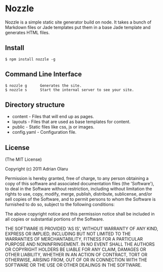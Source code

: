 # Nozzle

Nozzle is a simple static site generator build on node. It takes a bunch of Markdown files or Jade templates put them in a base Jade template and generates HTML files.

## Install

    $ npm install nozzle -g

## Command Line Interface

    $ nozzle g      Generates the site.
    $ nozzle s      Start the internal server to see your site.

## Directory structure

* content - Files that will end up as pages.
* layouts - Files that are used as base templates for content. 
* public - Static files like css, js or images.
* config.yaml - Configuration file.

## License

(The MIT License)

Copyright (c) 2011 Adrian Olaru

Permission is hereby granted, free of charge, to any person obtaining a copy
of this software and associated documentation files (the 'Software'), to deal
in the Software without restriction, including without limitation the rights
to use, copy, modify, merge, publish, distribute, sublicense, and/or sell
copies of the Software, and to permit persons to whom the Software is
furnished to do so, subject to the following conditions:

The above copyright notice and this permission notice shall be included in all
copies or substantial portions of the Software.

THE SOFTWARE IS PROVIDED 'AS IS', WITHOUT WARRANTY OF ANY KIND, EXPRESS OR
IMPLIED, INCLUDING BUT NOT LIMITED TO THE WARRANTIES OF MERCHANTABILITY,
FITNESS FOR A PARTICULAR PURPOSE AND NONINFRINGEMENT. IN NO EVENT SHALL THE
AUTHORS OR COPYRIGHT HOLDERS BE LIABLE FOR ANY CLAIM, DAMAGES OR OTHER
LIABILITY, WHETHER IN AN ACTION OF CONTRACT, TORT OR OTHERWISE, ARISING FROM,
OUT OF OR IN CONNECTION WITH THE SOFTWARE OR THE USE OR OTHER DEALINGS IN THE
SOFTWARE.
